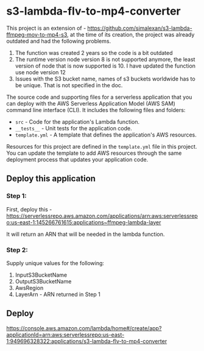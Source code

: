 # s3-lambda-flv-to-mp4-converter

This project is an extension of -  https://github.com/simalexan/s3-lambda-ffmpeg-mov-to-mp4-s3, at the time of its creation, the project was already outdated and had the following problems.
1. The function was created 2 years so the code is a bit outdated
2. The runtime version node version 8 is not supported anymore, the least version of node that is now supported is 10. I have updated the function use node version 12
3. Issues with the S3 bucket name, names of s3 buckets worldwide has to be unique. That is not specified in the doc.

The source code and supporting files for a serverless application that you can deploy with the AWS Serverless Application Model (AWS SAM) command line interface (CLI). It includes the following files and folders:

- `src` - Code for the application's Lambda function.
- `__tests__` - Unit tests for the application code.
- `template.yml` - A template that defines the application's AWS resources.

Resources for this project are defined in the `template.yml` file in this project. You can update the template to add AWS resources through the same deployment process that updates your application code.

## Deploy this application
### Step 1:
First, deploy this - https://serverlessrepo.aws.amazon.com/applications/arn:aws:serverlessrepo:us-east-1:145266761615:applications~ffmpeg-lambda-layer

It will return an ARN that will be needed in the lambda function.

### Step 2:
Supply unique values for the following:
1. InputS3BucketName
2. OutputS3BucketName
3. AwsRegion
4. LayerArn - ARN returned in Step 1

## Deploy 
https://console.aws.amazon.com/lambda/home#/create/app?applicationId=arn:aws:serverlessrepo:us-east-1:949696328322:applications/s3-lambda-flv-to-mp4-converter
